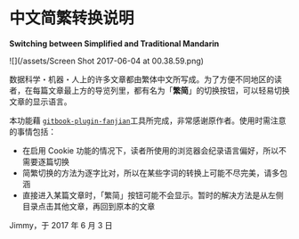# 中文简繁转换说明

**Switching between Simplified and Traditional Mandarin**

![](/assets/Screen Shot 2017-06-04 at 00.38.59.png)

数据科学・机器・人上的许多文章都由繁体中文所写成。为了方便不同地区的读者，在每篇文章最上方的导览列里，都有名为「**繁简**」的切换按钮，可以轻易切换文章的显示语言。

本功能藉 [`gitbook-plugin-fanjian`](https://www.npmjs.com/package/gitbook-plugin-fanjian)工具所完成，非常感谢原作者。使用时需注意的事情包括：

* 在启用 Cookie 功能的情况下，读者所使用的浏览器会纪录语言偏好，所以不需要逐篇切换
* 简繁切换的方法为逐字比对，所以在某些字词的转换上可能不尽完美，请多包涵
* 直接进入某篇文章时，「繁简」按钮可能不会显示。暂时的解决方法是从左侧目录点击其他文章，再回到原本的文章

Jimmy，于 2017 年 6 月 3 日

